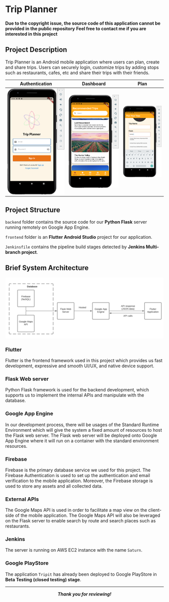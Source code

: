 # Trip Planner

**Due to the copyright issue, the source code of this application cannot be provided in the public repository**
**Feel free to contact me if you are interested in this project**

## Project Description
Trip Planner is an Android mobile application where users can plan, create and share trips. Users can securely login, customize trips by adding stops such as restaurants, cafes, etc and share their trips with their friends. 

| Authentication                                               | Dashboard                                                    | Plan                                                         |
| ------------------------------------------------------------ | ------------------------------------------------------------ | ------------------------------------------------------------ |
| ![](https://github.com/RachelYang1999/Image_Storage/blob/main/authentication.png) | ![](https://github.com/RachelYang1999/Image_Storage/blob/main/dashboard.png) | ![](https://github.com/RachelYang1999/Image_Storage/blob/main/plan.png) |

## Project Structure

`backend` folder contains the source code for our **Python Flask** server running remotely on Google App Engine.

`frontend` folder is an **Flutter Android Studio** project for our application.

`Jenkinsfile` contains the pipeline build stages detected by **Jenkins Multi-branch project**.

## Brief System Architecture

![System Architecture](https://github.com/RachelYang1999/Image_Storage/blob/main/Trip_Planner_Archi.png)

### Flutter

Flutter is the frontend framework used in this project which provides us fast development, expressive and smooth UI/UX, and native device support. 

### Flask Web server

Python Flask framework is used for the backend development, which supports us to implement the internal APIs and manipulate with the database.

### Google App Engine

In our development process,  there will be usages of the Standard Runtime Environment which will give the system a fixed amount of resources to host the Flask web server. The Flask web server will be deployed onto Google App Engine where it will run on a container with the standard environment resources. 

### Firebase

Firebase is the primary database service we used for this project. The Firebase Authentication is used to set up the authentication and email verification to the mobile application. Moreover, the Firebase storage is used to store any assets and all collected data.

### External APIs

The Google Maps API is used in order to facilitate a map view on the client-side of the mobile application. The Google Maps API will also be leveraged on the Flask server to enable search by route and search places such as restaurants.

### Jenkins

The server is running on AWS EC2 instance with the name `Saturn`.


### Google PlayStore

The application `Tripit` has already been deployed to Google PlayStore in **Beta Testing (closed testing) stage**.

----

<p align="center">
<b><i>Thank you for reviewing!</i></b>
</p>

